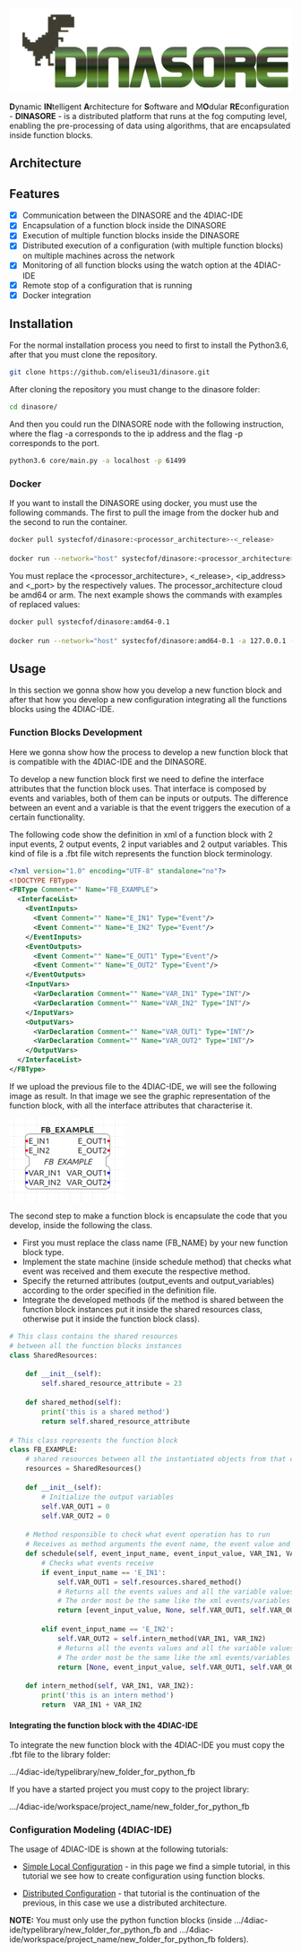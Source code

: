 ![logo](resources/images/logo.png)

**D**ynamic **IN**telligent **A**rchitecture for **S**oftware and M**O**dular **RE**configuration - **DINASORE** - is a distributed platform that runs at the
fog computing level, enabling the pre-processing of data using algorithms, that are encapsulated inside function blocks. 

## Architecture

## Features

- [x] Communication between the DINASORE and the 4DIAC-IDE 
- [x] Encapsulation of a function block inside the DINASORE
- [x] Execution of multiple function blocks inside the DINASORE
- [x] Distributed execution of a configuration (with multiple function blocks) on multiple machines across the network
- [x] Monitoring of all function blocks using the watch option at the 4DIAC-IDE
- [x] Remote stop of a configuration that is running
- [x] Docker integration

## Installation

For the normal installation process you need to first to install the Python3.6, after that you must clone the repository.

```bash
git clone https://github.com/eliseu31/dinasore.git
```

After cloning the repository you must change to the dinasore folder:

```bash
cd dinasore/
```

And then you could run the DINASORE node with the following instruction, where the flag -a corresponds to the ip address and the flag -p corresponds to the port.

```bash
python3.6 core/main.py -a localhost -p 61499
```

### Docker

If you want to install the DINASORE using docker, you must use the following commands.
The first to pull the image from the docker hub and the second to run the container.

```bash
docker pull systecfof/dinasore:<processor_architecture>-<_release>

docker run --network="host" systecfof/dinasore:<processor_architecture>-<_release> -a <ip_address> -p <_port>
```

You must replace the <processor_architecture>, <_release>, <ip_address> and <_port> by the respectively values.
The processor_architecture cloud be amd64 or arm. The next example shows the commands with examples of replaced values:

```bash
docker pull systecfof/dinasore:amd64-0.1

docker run --network="host" systecfof/dinasore:amd64-0.1 -a 127.0.0.1 -p 61499
```

## Usage

In this section we gonna show how you develop a new function block and after that how you develop a new configuration integrating
all the functions blocks using the 4DIAC-IDE.

### Function Blocks Development

Here we gonna show how the process to develop a new function block that is compatible with the 4DIAC-IDE and the DINASORE. 

To develop a new function block first we need to define the interface attributes that the function block uses. 
That interface is composed by events and variables, both of them can be inputs or outputs. 
The difference between an event and a variable is that the event triggers the execution of a certain functionality.

The following code show the definition in xml of a function block with 2 input events, 2 output events, 2 input variables and 2 output variables. 
This kind of file is a .fbt file witch represents the function block terminology.

```xml
<?xml version="1.0" encoding="UTF-8" standalone="no"?>
<!DOCTYPE FBType>
<FBType Comment="" Name="FB_EXAMPLE">
  <InterfaceList>
    <EventInputs>
      <Event Comment="" Name="E_IN1" Type="Event"/>
      <Event Comment="" Name="E_IN2" Type="Event"/>
    </EventInputs>
    <EventOutputs>
      <Event Comment="" Name="E_OUT1" Type="Event"/>
      <Event Comment="" Name="E_OUT2" Type="Event"/>
    </EventOutputs>
    <InputVars>
      <VarDeclaration Comment="" Name="VAR_IN1" Type="INT"/>
      <VarDeclaration Comment="" Name="VAR_IN2" Type="INT"/>
    </InputVars>
    <OutputVars>
      <VarDeclaration Comment="" Name="VAR_OUT1" Type="INT"/>
      <VarDeclaration Comment="" Name="VAR_OUT2" Type="INT"/>
    </OutputVars>
  </InterfaceList>
</FBType>
```

If we upload the previous file to the 4DIAC-IDE, we will see the following image as result. 
In that image we see the graphic representation of the function block, with all the interface attributes that characterise it. 

![fb](resources/images/fb.png)

The second step to make a function block is encapsulate the code that you develop, inside the following the class.
* First you must replace the class name (FB_NAME) by your new function block type.
* Implement the state machine (inside schedule method) that checks what event was received and them execute the respective method.
* Specify the returned attributes (output_events and output_variables) according to the order specified in the definition file.
* Integrate the developed methods (if the method is shared between the function block instances put it inside the shared resources class,
otherwise put it inside the function block class).


```python
# This class contains the shared resources 
# between all the function blocks instances
class SharedResources:

    def __init__(self):
        self.shared_resource_attribute = 23
        
    def shared_method(self):
        print('this is a shared method')
        return self.shared_resource_attribute
    
# This class represents the function block    
class FB_EXAMPLE:
    # shared resources between all the instantiated objects from that class
    resources = SharedResources()
    
    def __init__(self):
        # Initialize the output variables
        self.VAR_OUT1 = 0
        self.VAR_OUT2 = 0

    # Method responsible to check what event operation has to run
    # Receives as method arguments the event name, the event value and all the variables values
    def schedule(self, event_input_name, event_input_value, VAR_IN1, VAR_IN2):
        # Checks what events receive
        if event_input_name == 'E_IN1':
            self.VAR_OUT1 = self.resources.shared_method()
            # Returns all the events values and all the variable values
            # The order most be the same like the xml events/variables order
            return [event_input_value, None, self.VAR_OUT1, self.VAR_OUT2]
            
        elif event_input_name == 'E_IN2':
            self.VAR_OUT2 = self.intern_method(VAR_IN1, VAR_IN2)
            # Returns all the events values and all the variable values
            # The order most be the same like the xml events/variables order
            return [None, event_input_value, self.VAR_OUT1, self.VAR_OUT2]

    def intern_method(self, VAR_IN1, VAR_IN2):
        print('this is an intern method')
        return  VAR_IN1 + VAR_IN2
```

#### Integrating the function block with the 4DIAC-IDE

To integrate the new function block with the 4DIAC-IDE you must copy the .fbt file to the library folder:

.../4diac-ide/typelibrary/new_folder_for_python_fb 

If you have a started project you must copy to the project library:

.../4diac-ide/workspace/project_name/new_folder_for_python_fb


### Configuration Modeling (4DIAC-IDE)

The usage of 4DIAC-IDE is shown at the following tutorials:

* [Simple Local Configuration](https://www.eclipse.org/4diac/en_help.php?helppage=html/4diacIDE/use4diacLocally.html) - 
in this page we find a simple tutorial, in this tutorial we see how to create configuration using function blocks.

* [Distributed Configuration](https://www.eclipse.org/4diac/en_help.php?helppage=html/4diacIDE/distribute4diac.html) - 
that tutorial is the continuation of the previous, in this case we use a distributed architecture.

**NOTE:** You must only use the python function blocks (inside .../4diac-ide/typelibrary/new_folder_for_python_fb and 
.../4diac-ide/workspace/project_name/new_folder_for_python_fb folders).


